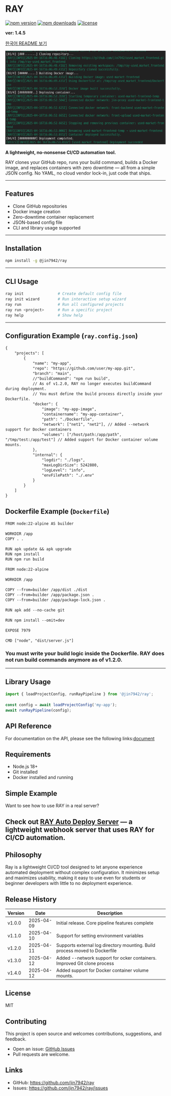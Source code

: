 # RAY

[![npm version](https://img.shields.io/npm/v/@jin7942/ray?color=blue)](https://www.npmjs.com/package/@jin7942/ray)
[![npm downloads](https://img.shields.io/npm/dm/@jin7942/ray)](https://www.npmjs.com/package/@jin7942/ray)
[![license](https://img.shields.io/npm/l/@jin7942/ray)](./LICENSE)

**ver: 1.4.5**

[한국어 README 보기](./README.ko.md)

![rayExample](./ray.png)

**A lightweight, no-nonsense CI/CD automation tool.**

RAY clones your GitHub repo, runs your build command, builds a Docker image, and replaces containers with zero downtime — all from a simple JSON config. No YAML, no cloud vendor lock-in, just code that ships.

---

## Features

-   Clone GitHub repositories
-   Docker image creation
-   Zero-downtime container replacement
-   JSON-based config file
-   CLI and library usage supported

---

## Installation

```bash
npm install -g @jin7942/ray
```

---

## CLI Usage

```bash
ray init               # Create default config file
ray init wizard        # Run interactive setup wizard
ray run                # Run all configured projects
ray run <project>      # Run a specific project
ray help               # Show help
```

---

## Configuration Example (`ray.config.json`)

```jsonc
{
    "projects": [
        {
            "name": "my-app",
            "repo": "https://github.com/user/my-app.git",
            "branch": "main",
            //"buildCommand": "npm run build",
            // As of v1.2.0, RAY no longer executes buildCommand during deployment.
            // You must define the build process directly inside your Dockerfile.
            "docker": {
                "image": "my-app-image",
                "containername": "my-app-container",
                "path": "./Dockerfile",
                "network": ["net1", "net2"], // Added --network support for Docker containers
                "volumes": ["/host/path:/app/path", "/tmp/test:/app/test"] // Added support for Docker container volume mounts.
            },
            "internal": {
                "logdir": "./logs",
                "maxLogDirSize": 5242880,
                "logLevel": "info",
                "envFilePath": "./.env"
            }
        }
    ]
}
```

## Dockerfile Example (`Dockerfile`)

```docker
FROM node:22-alpine AS builder

WORKDIR /app
COPY . .

RUN apk update && apk upgrade
RUN npm install
RUN npm run build

FROM node:22-alpine

WORKDIR /app

COPY --from=builder /app/dist ./dist
COPY --from=builder /app/package.json .
COPY --from=builder /app/package-lock.json .

RUN apk add --no-cache git

RUN npm install --omit=dev

EXPOSE 7979

CMD ["node", "dist/server.js"]

```

### You must write your build logic inside the Dockerfile. RAY does not run build commands anymore as of v1.2.0.

---

## Library Usage

```ts
import { loadProjectConfig, runRayPipeline } from '@jin7942/ray';

const config = await loadProjectConfig('my-app');
await runRayPipeline(config);
```

## API Reference

For documentation on the API, please see the following links:[document](./DOCUMENT.md)

## Requirements

-   Node.js 18+
-   Git installed
-   Docker installed and running

## Simple Example

Want to see how to use RAY in a real server?

## Check out [RAY Auto Deploy Server](https://github.com/jin7942/ray-auto-deploy-server) — a lightweight webhook server that uses RAY for CI/CD automation.

## Philosophy

Ray is a lightweight CI/CD tool designed to let anyone experience automated deployment without complex configuration. It minimizes setup and maximizes usability, making it easy to use even for students or beginner developers with little to no deployment experience.

## Release History

| Version | Date       | Description                                                                 |
| ------- | ---------- | --------------------------------------------------------------------------- |
| v1.0.0  | 2025-04-09 | Initial release. Core pipeline features complete                            |
| v1.1.0  | 2025-04-10 | Support for setting environment variables                                   |
| v1.2.0  | 2025-04-11 | Supports external log directory mounting. Build process moved to Dockerfile |
| v1.3.0  | 2025-04-12 | Added --network support for ocker containers. Improved Git clone process    |
| v1.4.0  | 2025-04-12 | Added support for Docker container volume mounts.                           |

## License

MIT

## Contributing

This project is open source and welcomes contributions, suggestions, and feedback.

-   Open an issue: [GitHub Issues](https://github.com/jin7942/ray/issues)
-   Pull requests are welcome.

## Links

-   GitHub: https://github.com/jin7942/ray
-   Issues: https://github.com/jin7942/ray/issues
